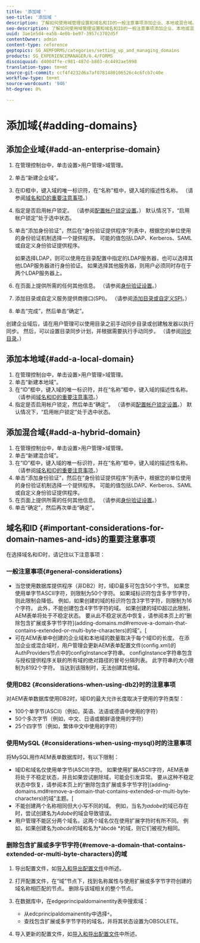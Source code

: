 ```yaml
---
title: '添加域 '
seo-title: '添加域 '
description: 了解如何使用域管理设置和域名和ID的一般注意事项添加企业、本地或混合域。
seo-description: 了解如何使用域管理设置和域名和ID的一般注意事项添加企业、本地或混合域。
uuid: 3ae1e5d4-ea5b-4e0b-be97-3957c3702d5f
contentOwner: admin
content-type: reference
geptopics: SG_AEMFORMS/categories/setting_up_and_managing_domains
products: SG_EXPERIENCEMANAGER/6.4/FORMS
discoiquuid: d4004ffe-c981-487d-b803-dc4492ae5998
translation-type: tm+mt
source-git-commit: ccf4f4232d6a7af0781480106526c4c6fcb7c40e
workflow-type: tm+mt
source-wordcount: '946'
ht-degree: 0%

---
```



# 添加域{#adding-domains}

## 添加企业域{#add-an-enterprise-domain}

1. 在管理控制台中，单击设置>用户管理>域管理。
1. 单击“新建企业域”。
1. 在ID框中，键入域的唯一标识符，在“名称”框中，键入域的描述性名称。 （请参阅[域名和ID的重要注意事项](adding-domains.md#important-considerations-for-domain-names-and-ids)。）
1. 指定是否启用帐户锁定。 （请参阅[配置帐户锁定设置](/help/forms/using/admin-help/configure-account-locking-settings.md#configure-account-locking-settings)。） 默认情况下，“启用帐户锁定”处于选中状态。
1. 单击“添加身份验证”，然后在“身份验证提供程序”列表中，根据您的单位使用的身份验证机制选择一个提供程序。 可能的值包括LDAP、Kerberos、SAML或自定义身份验证提供程序。

   如果选择LDAP，则可以使用在目录配置中指定的LDAP服务器，也可以选择其他LDAP服务器进行身份验证。 如果选择其他服务器，则用户必须同时存在于两个LDAP服务器上。

1. 在页面上提供所需的任何其他信息。 （请参阅[身份验证设置](/help/forms/using/admin-help/configuring-authentication-providers.md#authentication-settings)。）
1. 添加目录或自定义服务提供商接口(SPI)。 （请参阅[添加目录或自定义SPI](/help/forms/using/admin-help/configuring-directories.md#adding-directories-or-custom-spis)。）
1. 单击“完成”，然后单击“确定”。

创建企业域后，请在用户管理可以使用目录之前手动同步目录或创建触发器以执行同步。 然后，可以设置目录同步计划，并根据需要执行手动同步。 （请参阅[同步目录](/help/forms/using/admin-help/synchronizing-directories.md#synchronizing-directories)。）

## 添加本地域{#add-a-local-domain}

1. 在管理控制台中，单击设置>用户管理>域管理。
1. 单击“新建本地域”。
1. 在“ID”框中，键入域的唯一标识符，并在“名称”框中，键入域的描述性名称。 （请参阅[域名和ID的重要注意事项](adding-domains.md#important-considerations-for-domain-names-and-ids)。）
1. 指定是否启用帐户锁定，然后单击“确定”。 （请参阅[配置帐户锁定设置](/help/forms/using/admin-help/configure-account-locking-settings.md#configure-account-locking-settings)。） 默认情况下，“启用帐户锁定”处于选中状态。

## 添加混合域{#add-a-hybrid-domain}

1. 在管理控制台中，单击设置>用户管理>域管理。
1. 单击“新建混合域”。
1. 在“ID”框中，键入域的唯一标识符，并在“名称”框中，键入域的描述性名称。 （请参阅[域名和ID的重要注意事项](adding-domains.md#important-considerations-for-domain-names-and-ids)。）
1. 单击“添加身份验证”，然后在“身份验证提供程序”列表中，根据您的单位使用的身份验证机制选择一个提供程序。 可能的值包括LDAP、Kerberos、SAML或自定义身份验证提供程序。
1. 在页面上提供所需的任何其他信息。 （请参阅[身份验证设置](/help/forms/using/admin-help/configuring-authentication-providers.md#authentication-settings)。）
1. 单击“确定”，然后再次单击“确定”。

## 域名和ID {#important-considerations-for-domain-names-and-ids}的重要注意事项

在选择域名和ID时，请记住以下注意事项：

### 一般注意事项{#general-considerations}

* 当您使用数据库提供程序（非DB2）时，域ID最多可包含50个字节。 如果您使用单字节ASCII字符，则限制为50个字符。 如果域标识符包含多字节字符，则此限制会降低。 例如，如果创建的域的标识符包含3字节字符，则限制为16个字符。 此外，不能创建包含4字节字符的域。 如果创建的域ID超过此限制，AEM表单将处于不稳定状态。 要从此不稳定状态中恢复，请参阅本页上的“删除包含扩展或多字节字符](adding-domains.md#remove-a-domain-that-contains-extended-or-multi-byte-characters)的域”。[
* 可在AEM表单中创建的企业域和本地域的数量取决于每个域ID的长度。 在添加企业或混合域时，用户管理会更新AEM表单配置文件(config.xml)的AuthProviders节点中的configInstance字符串。 configInstance字符串包含与授权提供程序关联的所有域的绝对路径的冒号分隔列表。 此字符串的大小限制为8192个字符。 当达到该限制时，无法创建其他域。

### 使用DB2 {#considerations-when-using-db2}时的注意事项

对AEM表单数据库使用DB2时，域ID的最大允许长度取决于使用的字符类型：

* 100个单字节(ASCII)（例如，英语、法语或德语中使用的字符）
* 50个多次字节（例如，中文、日语或朝鲜语使用的字符）
* 25个四字节（例如，繁体中文中使用的字符）

### 使用MySQL {#considerations-when-using-mysql}时的注意事项

将MySQL用作AEM表单数据库时，有以下限制：

* 域ID和域名仅使用单字节(ASCII)字符。 如果使用扩展ASCII字符，AEM表单将处于不稳定状态，并且如果尝试删除域，可能会引发异常。 要从这种不稳定状态中恢复，请参阅本页上的“删除包含扩展或多字节字符](adding-domains.md#remove-a-domain-that-contains-extended-or-multi-byte-characters)的域”主题。[
* 不能创建两个名称相同但大小写不同的域。 例如，当名为&#x200B;*adobe*&#x200B;的域已存在时，尝试创建名为&#x200B;*Adobe*&#x200B;的域会导致错误。
* 用户管理不能区分两个域名，这两个域名仅在使用扩展字符时有所不同。 例如，如果创建名为&#x200B;*abcde*&#x200B;的域和名为*âbcdè *的域，则它们被视为相同。

### 删除包含扩展或多字节字符{#remove-a-domain-that-contains-extended-or-multi-byte-characters}的域

1. 导出配置文件，如[导入和导出配置文件](/help/forms/using/admin-help/importing-exporting-configuration-file.md#importing-and-exporting-the-configuration-file)中所述。
1. 打开配置文件，在“域”节点下，找到名称属性与使用扩展或多字节字符创建的域名称相匹配的节点。 删除与该域相关的整个节点。
1. 在数据库中，在edgeprincipaldomainentity表中搜索域：

   * 从edcprincipaldomainentity中选择`*`。
   * 查找包含扩展或多字节字符的域名，并将其状态设置为OBSOLETE。

1. 导入更新的配置文件，如[导入和导出配置文件](/help/forms/using/admin-help/importing-exporting-configuration-file.md#importing-and-exporting-the-configuration-file)中所述。

